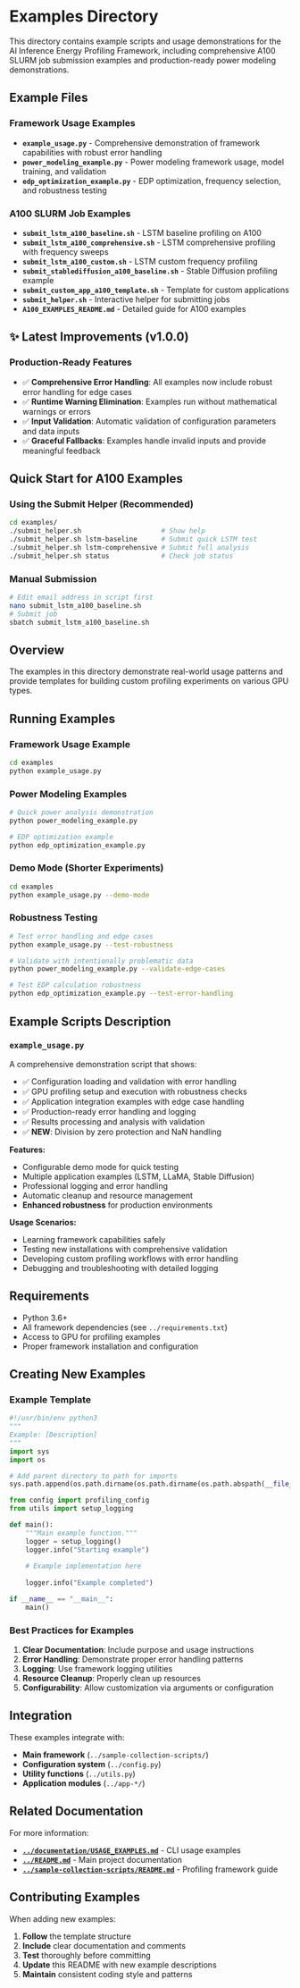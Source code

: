 # Examples Directory

This directory contains example scripts and usage demonstrations for the AI Inference Energy Profiling Framework, including comprehensive A100 SLURM job submission examples and production-ready power modeling demonstrations.

## Example Files

### **Framework Usage Examples**
- **`example_usage.py`** - Comprehensive demonstration of framework capabilities with robust error handling
- **`power_modeling_example.py`** - Power modeling framework usage, model training, and validation
- **`edp_optimization_example.py`** - EDP optimization, frequency selection, and robustness testing

### **A100 SLURM Job Examples**
- **`submit_lstm_a100_baseline.sh`** - LSTM baseline profiling on A100
- **`submit_lstm_a100_comprehensive.sh`** - LSTM comprehensive profiling with frequency sweeps
- **`submit_lstm_a100_custom.sh`** - LSTM custom frequency profiling
- **`submit_stablediffusion_a100_baseline.sh`** - Stable Diffusion profiling example
- **`submit_custom_app_a100_template.sh`** - Template for custom applications
- **`submit_helper.sh`** - Interactive helper for submitting jobs
- **`A100_EXAMPLES_README.md`** - Detailed guide for A100 examples

## ✨ Latest Improvements (v1.0.0)

### Production-Ready Features
- ✅ **Comprehensive Error Handling**: All examples now include robust error handling for edge cases
- ✅ **Runtime Warning Elimination**: Examples run without mathematical warnings or errors
- ✅ **Input Validation**: Automatic validation of configuration parameters and data inputs
- ✅ **Graceful Fallbacks**: Examples handle invalid inputs and provide meaningful feedback

## Quick Start for A100 Examples

### Using the Submit Helper (Recommended)
```bash
cd examples/
./submit_helper.sh                    # Show help
./submit_helper.sh lstm-baseline      # Submit quick LSTM test
./submit_helper.sh lstm-comprehensive # Submit full analysis
./submit_helper.sh status             # Check job status
```

### Manual Submission
```bash
# Edit email address in script first
nano submit_lstm_a100_baseline.sh
# Submit job
sbatch submit_lstm_a100_baseline.sh
```

## Overview

The examples in this directory demonstrate real-world usage patterns and provide templates for building custom profiling experiments on various GPU types.

## Running Examples

### Framework Usage Example
```bash
cd examples
python example_usage.py
```

### Power Modeling Examples
```bash
# Quick power analysis demonstration
python power_modeling_example.py

# EDP optimization example
python edp_optimization_example.py
```

### Demo Mode (Shorter Experiments)
```bash
cd examples  
python example_usage.py --demo-mode
```

### Robustness Testing
```bash
# Test error handling and edge cases
python example_usage.py --test-robustness

# Validate with intentionally problematic data
python power_modeling_example.py --validate-edge-cases

# Test EDP calculation robustness
python edp_optimization_example.py --test-error-handling
```

## Example Scripts Description

### `example_usage.py`
A comprehensive demonstration script that shows:
- ✅ Configuration loading and validation with error handling
- ✅ GPU profiling setup and execution with robustness checks
- ✅ Application integration examples with edge case handling
- ✅ Production-ready error handling and logging
- ✅ Results processing and analysis with validation
- ✅ **NEW**: Division by zero protection and NaN handling

**Features:**
- Configurable demo mode for quick testing
- Multiple application examples (LSTM, LLaMA, Stable Diffusion)
- Professional logging and error handling
- Automatic cleanup and resource management
- **Enhanced robustness** for production environments

**Usage Scenarios:**
- Learning framework capabilities safely
- Testing new installations with comprehensive validation
- Developing custom profiling workflows with error handling
- Debugging and troubleshooting with detailed logging

## Requirements

- Python 3.6+
- All framework dependencies (see `../requirements.txt`)
- Access to GPU for profiling examples
- Proper framework installation and configuration

## Creating New Examples

### Example Template
```python
#!/usr/bin/env python3
"""
Example: [Description]
"""
import sys
import os

# Add parent directory to path for imports
sys.path.append(os.path.dirname(os.path.dirname(os.path.abspath(__file__))))

from config import profiling_config
from utils import setup_logging

def main():
    """Main example function."""
    logger = setup_logging()
    logger.info("Starting example")
    
    # Example implementation here
    
    logger.info("Example completed")

if __name__ == "__main__":
    main()
```

### Best Practices for Examples
1. **Clear Documentation**: Include purpose and usage instructions
2. **Error Handling**: Demonstrate proper error handling patterns
3. **Logging**: Use framework logging utilities
4. **Resource Cleanup**: Properly clean up resources
5. **Configurability**: Allow customization via arguments or configuration

## Integration

These examples integrate with:
- **Main framework** (`../sample-collection-scripts/`)
- **Configuration system** (`../config.py`)
- **Utility functions** (`../utils.py`)
- **Application modules** (`../app-*/`)

## Related Documentation

For more information:
- **[`../documentation/USAGE_EXAMPLES.md`](../documentation/USAGE_EXAMPLES.md)** - CLI usage examples
- **[`../README.md`](../README.md)** - Main project documentation
- **[`../sample-collection-scripts/README.md`](../sample-collection-scripts/README.md)** - Profiling framework guide

## Contributing Examples

When adding new examples:
1. **Follow** the template structure
2. **Include** clear documentation and comments
3. **Test** thoroughly before committing
4. **Update** this README with new example descriptions
5. **Maintain** consistent coding style and patterns

